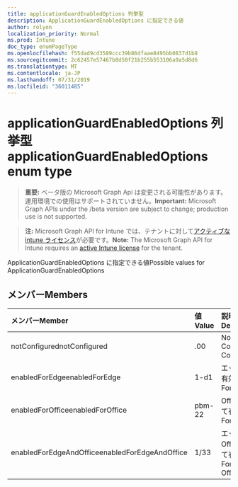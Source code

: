 ```yaml
---
title: applicationGuardEnabledOptions 列挙型
description: ApplicationGuardEnabledOptions に指定できる値
author: rolyon
localization_priority: Normal
ms.prod: Intune
doc_type: enumPageType
ms.openlocfilehash: f55dad9cd3589ccc39b86dfaae8495bb0837d1b8
ms.sourcegitcommit: 2c62457e57467b8d50f21b255b553106a9a5d8d6
ms.translationtype: MT
ms.contentlocale: ja-JP
ms.lasthandoff: 07/31/2019
ms.locfileid: "36011485"
---
```

# <a name="applicationguardenabledoptions-enum-type"></a><span data-ttu-id="8aca5-103">applicationGuardEnabledOptions 列挙型</span><span class="sxs-lookup"><span data-stu-id="8aca5-103">applicationGuardEnabledOptions enum type</span></span>

> <span data-ttu-id="8aca5-104">**重要:** ベータ版の Microsoft Graph Api は変更される可能性があります。運用環境での使用はサポートされていません。</span><span class="sxs-lookup"><span data-stu-id="8aca5-104">**Important:** Microsoft Graph APIs under the /beta version are subject to change; production use is not supported.</span></span>

> <span data-ttu-id="8aca5-105">**注:** Microsoft Graph API for Intune では、テナントに対して[アクティブな intune ライセンス](https://go.microsoft.com/fwlink/?linkid=839381)が必要です。</span><span class="sxs-lookup"><span data-stu-id="8aca5-105">**Note:** The Microsoft Graph API for Intune requires an [active Intune license](https://go.microsoft.com/fwlink/?linkid=839381) for the tenant.</span></span>

<span data-ttu-id="8aca5-106">ApplicationGuardEnabledOptions に指定できる値</span><span class="sxs-lookup"><span data-stu-id="8aca5-106">Possible values for ApplicationGuardEnabledOptions</span></span>

## <a name="members"></a><span data-ttu-id="8aca5-107">メンバー</span><span class="sxs-lookup"><span data-stu-id="8aca5-107">Members</span></span>
|<span data-ttu-id="8aca5-108">メンバー</span><span class="sxs-lookup"><span data-stu-id="8aca5-108">Member</span></span>|<span data-ttu-id="8aca5-109">値</span><span class="sxs-lookup"><span data-stu-id="8aca5-109">Value</span></span>|<span data-ttu-id="8aca5-110">説明</span><span class="sxs-lookup"><span data-stu-id="8aca5-110">Description</span></span>|
|:---|:---|:---|
|<span data-ttu-id="8aca5-111">notConfigured</span><span class="sxs-lookup"><span data-stu-id="8aca5-111">notConfigured</span></span>|<span data-ttu-id="8aca5-112">.0</span><span class="sxs-lookup"><span data-stu-id="8aca5-112">0</span></span>|<span data-ttu-id="8aca5-113">Not Configured</span><span class="sxs-lookup"><span data-stu-id="8aca5-113">Not Configured</span></span>|
|<span data-ttu-id="8aca5-114">enabledForEdge</span><span class="sxs-lookup"><span data-stu-id="8aca5-114">enabledForEdge</span></span>|<span data-ttu-id="8aca5-115">1-d</span><span class="sxs-lookup"><span data-stu-id="8aca5-115">1</span></span>|<span data-ttu-id="8aca5-116">エッジに対して有効</span><span class="sxs-lookup"><span data-stu-id="8aca5-116">Enabled For Edge</span></span>|
|<span data-ttu-id="8aca5-117">enabledForOffice</span><span class="sxs-lookup"><span data-stu-id="8aca5-117">enabledForOffice</span></span>|<span data-ttu-id="8aca5-118">pbm-2</span><span class="sxs-lookup"><span data-stu-id="8aca5-118">2</span></span>|<span data-ttu-id="8aca5-119">Office に対して有効</span><span class="sxs-lookup"><span data-stu-id="8aca5-119">Enabled For Office</span></span>|
|<span data-ttu-id="8aca5-120">enabledForEdgeAndOffice</span><span class="sxs-lookup"><span data-stu-id="8aca5-120">enabledForEdgeAndOffice</span></span>|<span data-ttu-id="8aca5-121">1/3</span><span class="sxs-lookup"><span data-stu-id="8aca5-121">3</span></span>|<span data-ttu-id="8aca5-122">エッジと Office に対して有効</span><span class="sxs-lookup"><span data-stu-id="8aca5-122">Enabled For Edge And Office</span></span>|





